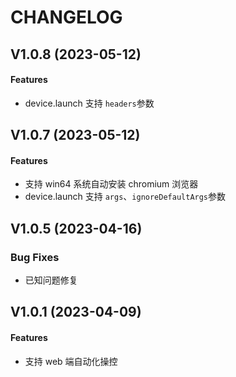 # CHANGELOG

## V1.0.8 (2023-05-12)

#### Features

- device.launch 支持 `headers`参数

## V1.0.7 (2023-05-12)

#### Features

- 支持 win64 系统自动安装 chromium 浏览器
- device.launch 支持 `args`、`ignoreDefaultArgs`参数

## V1.0.5 (2023-04-16)

### Bug Fixes

- 已知问题修复

## V1.0.1 (2023-04-09)

#### Features

- 支持 web 端自动化操控